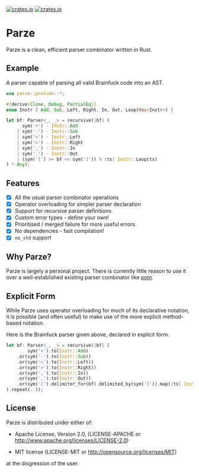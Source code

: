 [![crates.io](https://img.shields.io/crates/v/parze.svg)](https://crates.io/crates/parze)
[![crates.io](https://docs.rs/parze/badge.svg)](https://docs.rs/parze)

# Parze

Parze is a clean, efficient parser combinator written in Rust.

## Example

A parser capable of parsing all valid Brainfuck code into an AST.

```rust
use parze::prelude::*;

#[derive(Clone, Debug, PartialEq)]
enum Instr { Add, Sub, Left, Right, In, Out, Loop(Vec<Instr>) }

let bf: Parser<_, _> = recursive(|bf| (
      sym('+') - Instr::Add
    | sym('-') - Instr::Sub
    | sym('<') - Instr::Left
    | sym('>') - Instr::Right
    | sym(',') - Instr::In
    | sym('.') - Instr::Out
    | (sym('[') >> bf << sym(']')) % |ts| Instr::Loop(ts)
) * Any);
```

## Features

- [x] All the usual parser combinator operations
- [x] Operator overloading for simpler parser declaration
- [x] Support for recursive parser definitions
- [x] Custom error types - define your own!
- [x] Prioritised / merged failure for more useful errors
- [x] No dependencies - fast compilation!
- [x] `no_std` support

## Why Parze?

Parze is largely a personal project. There is currently little reason to use it over a well-established existing parser combinator like [pom](https://github.com/J-F-Liu/pom).

## Explicit Form

While Parze uses operator overloading for much of its declarative notation, it is possible (and often useful) to make use of the more explicit method-based notation.

Here is the Brainfuck parser given above, declared in explicit form.

```rust
let bf: Parser<_, _> = recursive(|bf| (
        sym('+').to(Instr::Add)
    .or(sym('-').to(Instr::Sub))
    .or(sym('<').to(Instr::Left))
    .or(sym('>').to(Instr::Right))
    .or(sym(',').to(Instr::In))
    .or(sym('.').to(Instr::Out))
    .or(sym('[').delimiter_for(bf).delimited_by(sym(']')).map(|ts| Instr::Loop(ts)))
).repeat(..));
```

## License

Parze is distributed under either of:

- Apache License, Version 2.0, (LICENSE-APACHE or http://www.apache.org/licenses/LICENSE-2.0)

- MIT license (LICENSE-MIT or http://opensource.org/licenses/MIT)

at the disgression of the user.
